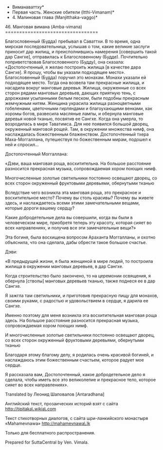 * Виманаваттху*
* Первая часть\. Женские обители \(Itthi\-Vimanam\)*
* 4\. Малиновая глава \(Manjitthaka\-vaggo\)*

46\. Манговая вимана \(Amba\-vimana\)
\=\=\=\=\=\=\=\=\=\=\=\=\=\=\=\=\=\=\=\=\=\=\=\=\=\=\=\=\=\=\=\=\=

Благословенный \(Будда\) пребывал в Саваттхи\. В то время, одна мирская последовательница, услышав о том, какие великие заслуги приносит дар жилищ, и преисполнившись намерения \[совершить такой дар Сангхе\], отправилась к Благословенному \(Будде\)\. Почтительно поприветствовав Благословенного \(Будду\), она сказала: «Достопочтенный, я желаю построить жилища \[в качестве дара Сангхе\]\. Я прошу, чтобы вы указали подходящее место»\. Благословенный \(Будда\) поручил это монахам\. Монахи указали ей подходящее место\. Тогда она возвела там прекрасные жилища, и насадила вокруг манговые деревья\. Жилища, окруженные со всех сторон рядами манговых деревьев, дающих приятную тень, с дорожками усыпанными белым песком, были подобны прекрасным жемчужным нитям\. Женщина украсила жилища разноцветными гобеленами, цветочными гирляндами и благоухающими венками, как хоромы богов, развесила масляные лампы, и обернула манговые деревья новой тканью, посвятив ее Сангхе\. Когда она умерла, то возродилась в мире Таватимса\. Для нее появился большой дворец, окруженный манговой рощей\. Там, в окружении множества нимф, она наслаждалась божественным блаженством\. Достопочтенный тхера Маха\-Моггаллана, путешествуя по божественным мирам, подошел к ней и спросил…

Достопочтенный Моггаллана:

«Дэви, ваша манговая роща, восхитительна\. На большое расстояние разносится прекрасная музыка, сопровождаемая хором поющих нимф\.

Многочисленные золотые светильники постоянно освещают дворец, со всех сторон окруженный фруктовыми деревьями, обернутыми тканью

Вследствие чего возникла эта манговая роща, это прекрасное и восхитительное место? Почему вы столь красивы? Почему вы живете здесь, и наслаждаетесь всеми этими замечательными вещами, которые дороги вашему сердцу?

Какие добродетельные дела вы совершили, когда вы были в человеческом мире, приобретя теперь эту красоту, которая сияет во всех направлениях, и получив все эти замечательные вещи?»

Эта богиня, была восхищена вопросом Араханта Моггалланы, и охотно объяснила, что она сделала, дабы обрести такое большое счастье\.

Дэви:

«В предыдущей жизни, я была женщиной в мире людей, то построила жилища в окружении манговых деревьев, в дар Сангхе\.

Когда строительство было закончено, то на церемонии освящения, я обернула \[стволы\] манговых деревьев тканью, также поднеся ее в дар Сангхе\.

Я зажгла там светильники, и приготовив прекрасную пищу для монахов, своими руками, с радостью и удовольствием в сердце, я дарила ее Сангхе\.

Именно поэтому для меня возникла эта восхитительная манговая роща здесь\. На большое расстояние разносится прекрасная музыка, сопровождаемая хором поющих нимф\.

И многочисленные золотые светильники постоянно освещают дворец, со всех сторон окруженный фруктовыми деревьями, обернутыми тканью

Благодаря этому благому делу, я родилась очень красивой богиней, и наслаждаюсь этим божественным счастьем, которое радует мое сердце\.

Я рассказала вам, Достопочтенный, какое добродетельное дело я сделала, чтобы иметь все это великолепие и прекрасное тело, которое сияет во всех направлениях»\.

Translated by Леонид Шаповалов \[Antaradhana\]

Английский текст, прозаических историй взят с сайта <http://tipitaka\.wikia\.com>

Текст стихотворных диалогов, с сайта шри\-ланкийского монастыря «Mahamevnawa» <http://mahamevnawa\.lk>

Только для бесплатного распространения\.

Prepared for SuttaCentral by Ven\. Vimala\.